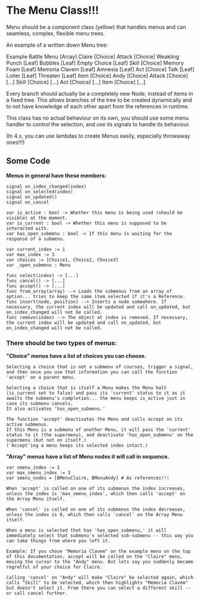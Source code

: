 # The Menu Class!!!

Menu should be a component class (yellow) that handles menus and can seamless, complex, flexible menu trees.

An example of a written down Menu tree:

Example Battle Menu [Array]
	Claire [Choice]
		Attack [Choice]
			Weakling Punch [Leaf]
			Bubbles [Leaf]
			Empty Choice [Leaf]
		Skill [Choice]
			Memory Foam [Leaf]
			Memoria Clavem [Leaf]
			Amnesia [Leaf]
		Act [Choice]
			Talk [Leaf]
			Loiter [Leaf]
			Threaten [Leaf]
		Item [Choice]
	Andy [Choice]
		Attack [Choice]
			[...]
		Skill [Choice]
			[...]
		Act [Choice]
			[...]
		Item [Choice]
			[...]

Every branch should actually be a completely new Node, instead of items in a fixed tree. This allows branches of the tree to be created dynamically and to not have knowledge of each other apart from the references in runtime.

This class has no actual behaviour on its own, you should use some menu handler to control the selection, and use its signals to handle its behaviour.

(In 4.x, you can use lambdas to create Menus easily, especially throwaway ones!!!)

## Some Code

**Menus in general have these members:**

	signal on_index_changed(index)
	signal on_selected(index)
	signal on_updated()
	signal on_cancel

	var is_active : bool -> Whether this menu is being used (should be visible) at the moment.
	var is_current : bool -> Whether this menu is supposed to be interacted with.
	var has_open_submenu : bool -> If this menu is waiting for the response of a submenu.

	var current_index := 1
	var max_index := 3
	var choices := [Choice1, Choice2, Choice3]
	var _open_submenu : Menu

	func select(index) -> [...]
	func cancel() -> [...]
	func accept() -> [...]
	func from_array(array) --> Loads the submenus from an array of option... tries to keep the same item selected if it's a Reference.
	func insert(node, position) --> Inserts a node somewhere. If necessary, the current index will be updated and call on_updated, but on_index_changed will not be called.
	func remove(index) --> The object at index is removed. If necessary, the current index will be updated and call on_updated, but on_index_changed will not be called.

### There should be two types of menus:

**"Choice" menus have a list of choices you can choose.**

	Selecting a choice that is not a submenu of courses, trigger a signal, and then once you use that information you can call the function 'accept' on a parent menu.

	Selecting a choice that is itself a Menu makes the Menu halt (is_current set to false) and pass its 'current' status to it as it awaits the submenu's completion... the menu keeps is_active just in case its submenu cancels.
	It also activates 'has_open_submenu.'

	The function 'accept' deactivates the Menu and calls accept on its active submenus.
	If this Menu is a submenu of another Menu, it will pass the 'current' status to it (the supermenu), and deactivate 'has_open_submenu' on the supermenu (but not on itself.)
	('Accept'ing a menu keeps its selected index intact.)

**"Array" menus have a list of Menu nodes it will call in sequence.**

	var smenu_index := 1
	var max_smenu_index := 3
	var smenu_nodes = [BMenuClaire, BMenuAndy] # As references!!!

	When 'accept' is called on one of its submenus the index increases, unless the index is 'max_smenu_index', which then calls 'accept' on the Array Menu itself.

	When 'cancel' is called on one of its submenus the index decreases, unless the index is 0, which then calls 'cancel' on the Array Menu itself.

	When a menu is selected that has 'has_open_submenu,' it will immediately select that submenu's selected sub-submenu -- this way you can take things from where you left it.

	Example: If you chose "Memoria Clavem" on the example menu on the top of this documentation, accept will be called on the "Claire" menu, moving the cursor to the "Andy" menu. But lets say you suddenly became regretful of your choice for Claire.

	Calling 'cancel' on "Andy" will make "Claire" be selected again, which calls "Skill" to be selected, which then highlights "Memoria Clavem" but doesn't select it. From there you can select a different skill -- or call cancel further.
























